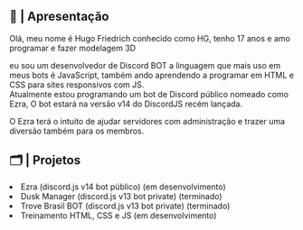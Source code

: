 <div>
<h2>📜 | Apresentação</h2>
<p>Olá, meu nome é Hugo Friedrich conhecido como HG, tenho 17 anos e amo programar e fazer modelagem 3D</p>
<p>eu sou um desenvolvedor de Discord BOT a linguagem que mais uso em meus bots é JavaScript, também ando aprendendo a programar em HTML e CSS para sites responsivos com JS.<br>Atualmente estou programando um bot de Discord público nomeado como Ezra, O bot estará na versão v14 do DiscordJS recém lançada.</p> 
<p>O Ezra terá o intuito de ajudar servidores com administração e trazer uma diversão também para os membros.</p>
<h2>🗂️ | Projetos</h2>
<li>Ezra (discord.js v14 bot público) (em desenvolvimento)
<li>Dusk Manager (discord.js v13 bot private) (terminado)
<li>Trove Brasil BOT (discord.js v13 bot private) (terminado)
<li>Treinamento HTML, CSS e JS (em desenvolvimento)
  </li>
</div>
